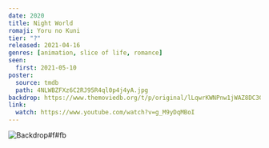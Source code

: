 ```yaml
---
date: 2020
title: Night World
romaji: Yoru no Kuni
tier: "?"
released: 2021-04-16
genres: [animation, slice of life, romance]
seen:
  first: 2021-05-10
poster:
  source: tmdb
  path: 4NLWBZFXz6C2RJ95R4ql0p4j4yA.jpg
backdrop: https://www.themoviedb.org/t/p/original/lLqwrKWNPnw1jWAZ8DC3G6n82lE.jpg
link:
  watch: https://www.youtube.com/watch?v=g_M9yDqMBoI
---
```


![Backdrop#f#fb](https://www.themoviedb.org/t/p/original/2CWh6yHfu2HIiQ72zsJ98MYZQYl.jpg "Source: TMDB")
